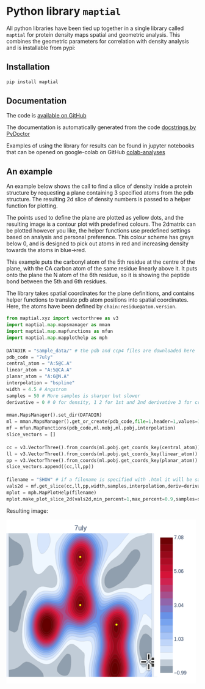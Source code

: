 # Python library `maptial`

All python libraries have been tied up together in a single library called `maptial` 
for protein density maps spatial and geometric analysis.  This combines the geometric 
parameters for correlation with density analysis and is installable from pypi:

## Installation

```bash
pip install maptial
```

## Documentation  

The code is [available on GitHub](https://github.com/rae-gh/lib-maptial)  

The documentation is automatically generated from the code 
[docstrings by PyDoctor](https://rae-gh.github.io/lib-maptial/)  

Examples of using the library for results can be found in jupyter notebooks that can be 
opened on google-colab on GitHub [colab-analyses](https://github.com/rae-gh/colab-analyses)  

## An example

An example below shows the call to find a slice of density inside a protein structure 
by requesting a plane containing 3 specified atoms from the pdb structure. 
The resulting 2d slice of density numbers is passed to a helper function for plotting.  

The points used to define the plane are plotted as yellow dots, and the resulting image 
is a contour plot with predefined colours. The 2dmatrix can be plotted however you like, 
the helper functions use predefined settings based on analysis and personal preference. 
This colour scheme has greys below 0, and is designed to pick out atoms in red and increasing 
density towards the atoms in blue->red.  

This example puts the carbonyl atom of the 5th residue at the centre of the plane, 
with the CA carbon atom of the same residue linearly above it. It puts onto the plane the 
N atom of the 6th residue, so it is showing the peptide bond between the 5th and 6th residues.  

The library takes spatial coordinates for the plane definitions, and contains helper 
functions to translate pdb atom positions into spatial coordinates.  
Here, the atoms have been defined by `chain:residue@atom.version`.  

```python
from maptial.xyz import vectorthree as v3
import maptial.map.mapsmanager as mman
import maptial.map.mapfunctions as mfun
import maptial.map.mapplothelp as mph

DATADIR = "sample_data/" # the pdb and ccp4 files are downloaded here
pdb_code = "7uly"
central_atom = "A:5@C.A"
linear_atom = "A:5@CA.A"
planar_atom = "A:6@N.A"
interpolation = "bspline"
width = 4.5 # Angstrom
samples = 50 # More samples is sharper but slower
derivative = 0 # 0 for density, 1 2 for 1st and 2nd derivative 3 for critical points

mman.MapsManager().set_dir(DATADIR)
ml = mman.MapsManager().get_or_create(pdb_code,file=1,header=1,values=1)
mf = mfun.MapFunctions(pdb_code,ml.mobj,ml.pobj,interpolation)
slice_vectors = []

cc = v3.VectorThree().from_coords(ml.pobj.get_coords_key(central_atom))
ll = v3.VectorThree().from_coords(ml.pobj.get_coords_key(linear_atom))
pp = v3.VectorThree().from_coords(ml.pobj.get_coords_key(planar_atom))
slice_vectors.append((cc,ll,pp))  

filename = "SHOW" # if a filename is specified with .html it will be saved instead of shown
vals2d = mf.get_slice(cc,ll,pp,width,samples,interpolation,deriv=derivative,ret_type="2d")
mplot = mph.MapPlotHelp(filename)
mplot.make_plot_slice_2d(vals2d,min_percent=1,max_percent=0.9,samples=samples,width=width,points=[cc,ll,pp],title=pdb_code)
```
Resulting image:  

![alt text](imgs/lib-eg.png)

